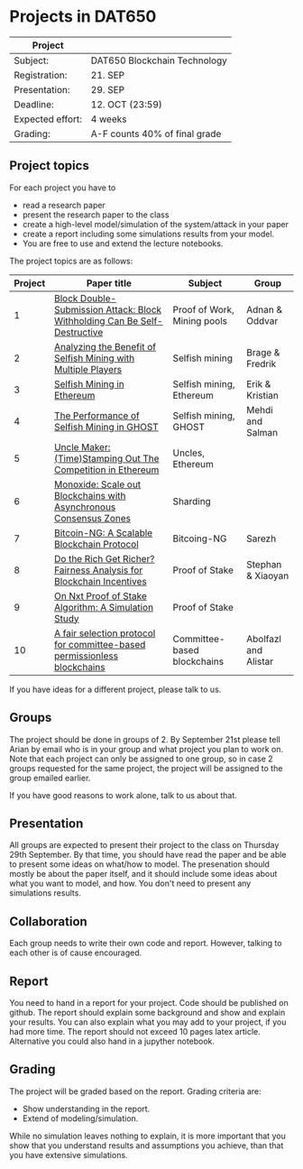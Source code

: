 # Projects in DAT650

| Project          |                              |
| ---------------- | ---------------------------- |
| Subject:         | DAT650 Blockchain Technology |
| Registration:    | 21. SEP                      |
| Presentation:    | 29. SEP                      |
| Deadline:        | 12. OCT (23:59)              |
| Expected effort: | 4 weeks                    |
| Grading:         | A-F counts 40% of final grade |

## Project topics

For each project you have to 
- read a research paper
- present the research paper to the class
- create a high-level model/simulation of the system/attack in your paper
- create a report including some simulations results from your model.
- You are free to use and extend the lecture notebooks. 

The project topics are as follows: 

| Project          | Paper title                                                                                                                                    | Subject                   |Group|
| ---------------- | -----------------------------------------------------------------------------------------------------------------------------------------------|---------------------------|---|
| 1                | [Block Double-Submission Attack: Block Withholding Can Be Self-Destructive](https://arxiv.org/pdf/2208.05425.pdf)                              |Proof of Work, Mining pools|Adnan & Oddvar|
| 2                | [Analyzing the Benefit of Selfish Mining with Multiple Players](https://ieeexplore.ieee.org/stamp/stamp.jsp?arnumber=9284674)                  |Selfish mining             |Brage & Fredrik|
| 3                | [Selfish Mining in Ethereum](https://ieeexplore.ieee.org/abstract/document/8884917)                                                            |Selfish mining, Ethereum   |Erik & Kristian|
| 4                | [The Performance of Selfish Mining in GHOST ](http://www.tcse.cn/~wsdou/papers/2021-trustcom-ghost.pdf)                                        |Selfish mining, GHOST      |Mehdi and Salman|
| 5                | [Uncle Maker: (Time)Stamping Out The Competition in Ethereum ](https://eprint.iacr.org/2022/1020.pdf)                                          |Uncles, Ethereum           | |
| 6                | [Monoxide: Scale out Blockchains with Asynchronous Consensus Zones ](https://www.usenix.org/system/files/nsdi19-wang-jiaping.pdf)              |Sharding                   | |
| 7                | [Bitcoin-NG: A Scalable Blockchain Protocol](https://www.usenix.org/system/files/conference/nsdi16/nsdi16-paper-eyal.pdf)                      |Bitcoing-NG                |Sarezh|
| 8                | [Do the Rich Get Richer? Fairness Analysis for Blockchain Incentives](https://dl.acm.org/doi/pdf/10.1145/3448016.3457285)                      |Proof of Stake             |Stephan & Xiaoyan|
| 9                | [On Nxt Proof of Stake Algorithm: A Simulation Study](https://ieeexplore.ieee.org/stamp/stamp.jsp?arnumber=9837462)                            |Proof of Stake             | |
| 10               | [A fair selection protocol for committee-based permissionless blockchains](https://www.sciencedirect.com/science/article/pii/S0167404820300055)|Committee-based blockchains|Abolfazl and Alistar|

If you have ideas for a different project, please talk to us.

## Groups

The project should be done in groups of 2.
By September 21st please tell Arian by email who is in your group and what project you plan to work on.
Note that each project can only be assigned to one group, so in case 2 groups requested for the same project, the project will be assigned to the group emailed earlier. 

If you have good reasons to work alone, talk to us about that.

## Presentation
All groups are expected to present their project to the class on Thursday 29th September.
By that time, you should have read the paper and be able to present some ideas on what/how to model.
The presenation should mostly be about the paper itself, and it should include some ideas about what you want to model, and how. You don't need to present any simulations results.

## Collaboration
Each group needs to write their own code and report. However, talking to each other is of cause encouraged.

## Report
You need to hand in a report for your project. 
Code should be published on github.
The report should explain some background and show and explain your results.
You can also explain what you may add to your project, if you had more time.
The report should not exceed 10 pages latex article.
Alternative you could also hand in a jupyther notebook.

## Grading
The project will be graded based on the report.
Grading criteria are:
* Show understanding in the report.
* Extend of modeling/simulation.

While no simulation leaves nothing to explain, it is more important that you show that you understand results and assumptions you achieve, than that you have extensive simulations.
